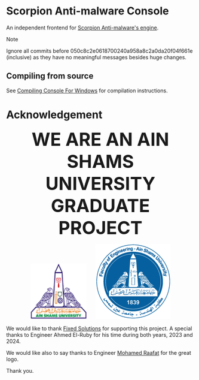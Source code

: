 # Scorpion Anti-malware Console

An independent frontend for [Scorpion Anti-malware's engine](https://github.com/scorpionantimalware/scorpion-antimalware).

> [!NOTE]  
> Ignore all commits before 050c8c2e0618700240a958a8c2a0da20f04f661e (inclusive) as they have no meaningful messages besides huge changes.

## Compiling from source

See [Compiling Console For Windows](https://scorpionantimalware.github.io/sam-docs/contributing/development/compiling/compiling_console_for_windows.html) for compilation instructions.

# Acknowledgement

<p align="center" style="font-size: 48px; margin: 0 10px;"><strong>WE ARE AN AIN SHAMS UNIVERSITY GRADUATE PROJECT</strong></p>

<p align="center">
  <img src="resources/asu_logo.png" style="width: 150px; margin: 0 10px;" alt="ASU Logo"/>
  <img src="resources/asu_eng_logo.png" style="width: 200px; margin: 0 10px;" alt="ASU ENG Logo"/>
</p>

We would like to thank [Fixed Solutions](https://solutions.fixed.global/en) for supporting this project. A special thanks to Engineer Ahmed El-Ruby for his time during both years, 2023 and 2024.

We would like also to say thanks to Engineer [Mohamed Raafat](https://www.linkedin.com/in/mohamed-raafat-4b4437209/) for the great logo.

Thank you.
